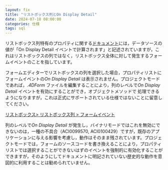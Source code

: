 ```yaml
---
layout: fix
title: "リストボックス列とOn Display Detail"
date: 2024-07-18 08:00:00
categories: 仕様
tags: sql
---
```


リストボックス列特有のプロパティに関する[ドキュメント](https://doc.4d.com/4Dv20/4D/20.2/List-box-column-specific-properties.300-6750221.ja.html#:~:text=On%20Display%20Detail)には，データソースの値が「On Display Detail イベントで計算されます」と記述されていますが，これはリストボックスの列ではなく，リストボックス全体に対して発生するフォームイベントのことを指しています。

フォームエディターでリストボックスの列を選択した場合，プロパティリストにフォームイベントの*On Display Detail* は表示されません。プロジェクトモードであれば，*.4DForm* ファイルを編集することにより，列のレベルで*On Display Detail* イベントを有効にすることができ，オブジェクトメソッドで 処理できるようになりますが，これは正式にサポートされている仕様ではないことに留意してください。

<i class="fa fa-external-link" aria-hidden="true"></i> [リストボックス> リストボックス列 > フォームイベント](https://developer.4d.com/docs/ja/FormObjects/listboxOverview/#フォームイベント-1)

列のレベルで*On Display Detail* が発生し，バイナリモードではこれを無効にできないのは，一種の不具合（ACI0099570, ACI0100429）ですが，既存のアプリケーションに与える影響を考慮し，動作はそのまま残されています。プロジェクトモードでは，フォームのソースコードを書き換えることにより，プロパティリストでは選択することができないはずのイベントを強制的に有効化することができますが，そのようにしてドキュメントに明記されていない歴史的な動作を意図的に利用することは勧められていません。
